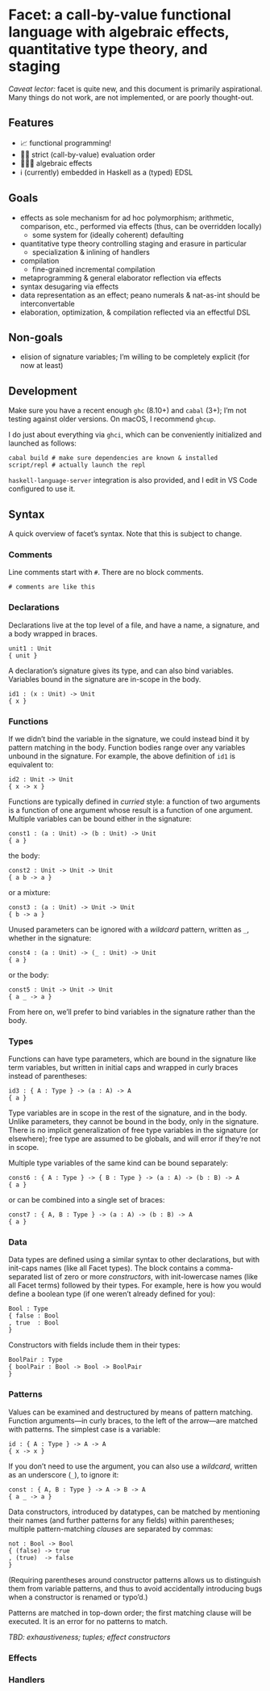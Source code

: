 # Facet: a call-by-value functional language with algebraic effects, quantitative type theory, and staging

_Caveat lector:_ facet is quite new, and this document is primarily aspirational. Many things do not work, are not implemented, or are poorly thought-out.


## Features

- 📈 functional programming!
- ✋🏻 strict (call-by-value) evaluation order
- 👷🏻‍♀️ algebraic effects
- ℹ️ (currently) embedded in Haskell as a (typed) EDSL


## Goals

- effects as sole mechanism for ad hoc polymorphism; arithmetic, comparison, etc., performed via effects (thus, can be overridden locally)
  - some system for (ideally coherent) defaulting
- quantitative type theory controlling staging and erasure in particular
  - specialization & inlining of handlers
- compilation
  - fine-grained incremental compilation
- metaprogramming & general elaborator reflection via effects
- syntax desugaring via effects
- data representation as an effect; peano numerals & nat-as-int should be interconvertable
- elaboration, optimization, & compilation reflected via an effectful DSL


## Non-goals

- elision of signature variables; I’m willing to be completely explicit (for now at least)


## Development

Make sure you have a recent enough `ghc` (8.10+) and `cabal` (3+); I’m not testing against older versions. On macOS, I recommend `ghcup`.

I do just about everything via `ghci`, which can be conveniently initialized and launched as follows:

```
cabal build # make sure dependencies are known & installed
script/repl # actually launch the repl
```

`haskell-language-server` integration is also provided, and I edit in VS Code configured to use it.


## Syntax

A quick overview of facet’s syntax. Note that this is subject to change.


### Comments

Line comments start with `#`. There are no block comments.

```facet
# comments are like this
```


### Declarations

Declarations live at the top level of a file, and have a name, a signature, and a body wrapped in braces.

```facet
unit1 : Unit
{ unit }
```

A declaration’s signature gives its type, and can also bind variables. Variables bound in the signature are in-scope in the body.

```facet
id1 : (x : Unit) -> Unit
{ x }
```


### Functions

If we didn’t bind the variable in the signature, we could instead bind it by pattern matching in the body. Function bodies range over any variables unbound in the signature. For example, the above definition of `id1` is equivalent to:

```facet
id2 : Unit -> Unit
{ x -> x }
```

Functions are typically defined in _curried_ style: a function of two arguments is a function of one argument whose result is a function of one argument. Multiple variables can be bound either in the signature:

```facet
const1 : (a : Unit) -> (b : Unit) -> Unit
{ a }
```

the body:

```facet
const2 : Unit -> Unit -> Unit
{ a b -> a }
```

or a mixture:

```facet
const3 : (a : Unit) -> Unit -> Unit
{ b -> a }
```

Unused parameters can be ignored with a _wildcard_ pattern, written as `_`, whether in the signature:

```facet
const4 : (a : Unit) -> (_ : Unit) -> Unit
{ a }
```

or the body:

```facet
const5 : Unit -> Unit -> Unit
{ a _ -> a }
```

From here on, we’ll prefer to bind variables in the signature rather than the body.


### Types

Functions can have type parameters, which are bound in the signature like term variables, but written in initial caps and wrapped in curly braces instead of parentheses:

```facet
id3 : { A : Type } -> (a : A) -> A
{ a }
```

Type variables are in scope in the rest of the signature, and in the body. Unlike parameters, they cannot be bound in the body, only in the signature. There is no implicit generalization of free type variables in the signature (or elsewhere); free type are assumed to be globals, and will error if they’re not in scope.

Multiple type variables of the same kind can be bound separately:

```facet
const6 : { A : Type } -> { B : Type } -> (a : A) -> (b : B) -> A
{ a }
```

or can be combined into a single set of braces:

```facet
const7 : { A, B : Type } -> (a : A) -> (b : B) -> A
{ a }
```


### Data

Data types are defined using a similar syntax to other declarations, but with init-caps names (like all Facet types). The block contains a comma-separated list of zero or more _constructors_, with init-lowercase names (like all Facet terms) followed by their types. For example, here is how you would define a boolean type (if one weren’t already defined for you):

```facet
Bool : Type
{ false : Bool
, true  : Bool
}
```

Constructors with fields include them in their types:

```facet
BoolPair : Type
{ boolPair : Bool -> Bool -> BoolPair
}
```


### Patterns

Values can be examined and destructured by means of pattern matching. Function arguments—in curly braces, to the left of the arrow—are matched with patterns. The simplest case is a variable:

```facet
id : { A : Type } -> A -> A
{ x -> x }
```

If you don’t need to use the argument, you can also use a _wildcard_, written as an underscore (`_`), to ignore it:

```facet
const : { A, B : Type } -> A -> B -> A
{ a _ -> a }
```

Data constructors, introduced by datatypes, can be matched by mentioning their names (and further patterns for any fields) within parentheses; multiple pattern-matching _clauses_ are separated by commas:

```facet
not : Bool -> Bool
{ (false) -> true
, (true)  -> false
}
```

(Requiring parentheses around constructor patterns allows us to distinguish them from variable patterns, and thus to avoid accidentally introducing bugs when a constructor is renamed or typo’d.)

Patterns are matched in top-down order; the first matching clause will be executed. It is an error for no patterns to match.

_TBD: exhaustiveness; tuples; effect constructors_


### Effects


### Handlers
